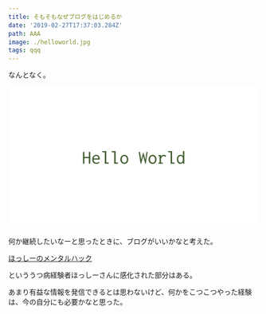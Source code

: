 ```yaml
---
title: そもそもなぜブログをはじめるか
date: '2019-02-27T17:37:03.284Z'
path: AAA
image: ./helloworld.jpg
tags: qqq
---
```

なんとなく。

![やあ世界！の画像](./helloworld.jpg)

何か継続したいなーと思ったときに、ブログがいいかなと考えた。

[ほっしーのメンタルハック](https://hr-diary.com/)

といううつ病経験者ほっしーさんに感化された部分はある。

あまり有益な情報を発信できるとは思わないけど、何かをこつこつやった経験は、今の自分にも必要かなと思った。
